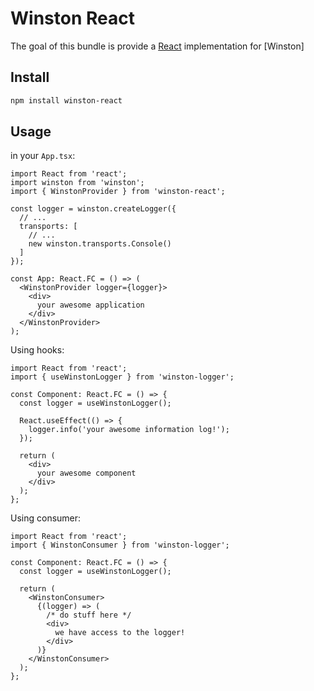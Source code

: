 # Winston React

The goal of this bundle is provide a [React] implementation for [Winston]

## Install

```bash
npm install winston-react
```

## Usage

in your `App.tsx`:

```tsx
import React from 'react';
import winston from 'winston';
import { WinstonProvider } from 'winston-react';

const logger = winston.createLogger({
  // ...
  transports: [
    // ...
    new winston.transports.Console()
  ]
});

const App: React.FC = () => (
  <WinstonProvider logger={logger}>
    <div>
      your awesome application
    </div>
  </WinstonProvider>
);
```

Using hooks:

```tsx
import React from 'react';
import { useWinstonLogger } from 'winston-logger';

const Component: React.FC = () => {
  const logger = useWinstonLogger();

  React.useEffect(() => {
    logger.info('your awesome information log!');
  });

  return (
    <div>
      your awesome component
    </div>
  );
};
```

Using consumer:

```tsx
import React from 'react';
import { WinstonConsumer } from 'winston-logger';

const Component: React.FC = () => {
  const logger = useWinstonLogger();

  return (
    <WinstonConsumer>
      {(logger) => (
        /* do stuff here */
        <div>
          we have access to the logger!
        </div>
      )}
    </WinstonConsumer>
  );
};
```

[React]: https://github.com/facebook/react
[WinstonJS]: https://github.com/winstonjs/winston
